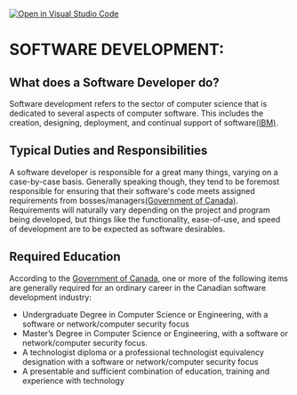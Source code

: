 [![Open in Visual Studio Code](https://classroom.github.com/assets/open-in-vscode-c66648af7eb3fe8bc4f294546bfd86ef473780cde1dea487d3c4ff354943c9ae.svg)](https://classroom.github.com/online_ide?assignment_repo_id=10086934&assignment_repo_type=AssignmentRepo) 
#
# __SOFTWARE DEVELOPMENT:__
## What does a Software Developer do?

Software development refers to the sector of computer science that is dedicated to several aspects of computer software. This includes the creation, designing, deployment, and continual support of software[(IBM)](https://www.ibm.com/topics/software-development).
## Typical Duties and Responsibilities

A software developer is responsible for a great many things, varying on a case-by-case basis. Generally speaking though, they tend to be foremost responsible for ensuring that their software's code meets assigned requirements from bosses/managers[(Government of Canada)](https://www.canada.ca/en/security-intelligence-service/corporate/csis-jobs/available-jobs/it-software-developer.html). Requirements will naturally vary depending on the project and program being developed, but things like the functionality, ease-of-use, and speed of development are to be expected as software desirables.
## Required Education
According to the [Government of Canada](https://www.canada.ca/en/security-intelligence-service/corporate/csis-jobs/available-jobs/it-software-developer.html), one or more of the following items are generally required for an ordinary career in the Canadian software development industry:
* Undergraduate Degree in Computer Science or Engineering, with a software or network/computer security focus
* Master’s Degree in Computer Science or Engineering, with a software or network/computer security focus.
* A technologist diploma or a professional technologist equivalency designation with a software or network/computer security focus
* A presentable and sufficient combination of education, training and experience with technology

